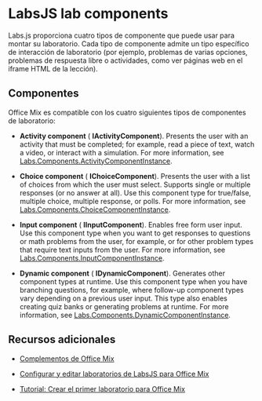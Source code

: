 
# <a name="labsjs-lab-components"></a>LabsJS lab components

Labs.js proporciona cuatro tipos de componente que puede usar para montar su laboratorio. Cada tipo de componente admite un tipo específico de interacción de laboratorio (por ejemplo, problemas de varias opciones, problemas de respuesta libre o actividades, como ver páginas web en el iframe HTML de la lección).

## <a name="components"></a>Componentes

Office Mix es compatible con los cuatro siguientes tipos de componentes de laboratorio: 


-  **Activity component** ( **IActivityComponent**). Presents the user with an activity that must be completed; for example, read a piece of text, watch a video, or interact with a simulation. For more information, see [Labs.Components.ActivityComponentInstance](../../../reference/office-mix/labs.components.activitycomponentinstance.md).
    
-  **Choice component** ( **IChoiceComponent**). Presents the user with a list of choices from which the user must select. Supports single or multiple responses (or no answer at all). Use this component type for true/false, multiple choice, multiple response, or polls. For more information, see [Labs.Components.ChoiceComponentInstance](../../../reference/office-mix/labs.components.choicecomponentinstance.md).
    
-  **Input component** ( **IInputComponent**). Enables free form user input. Use this component type when you want to get responses to questions or math problems from the user, for example, or for other problem types that require text inputs from the user. For more information, see [Labs.Components.InputComponentInstance](../../../reference/office-mix/labs.components.inputcomponentinstance.md).
    
-  **Dynamic component** ( **IDynamicComponent**). Generates other component types at runtime. Use this component type when you have branching questions, for example, where follow-up component types vary depending on a previous user input. This type also enables creating quiz banks or generating problems at runtime. For more information, see [Labs.Components.DynamicComponentInstance](../../../reference/office-mix/labs.components.dynamiccomponentinstance.md).
    

## <a name="additional-resources"></a>Recursos adicionales



- [Complementos de Office Mix](../../powerpoint/office-mix/office-mix-add-ins.md)
    
- [Configurar y editar laboratorios de LabsJS para Office Mix](../../powerpoint/office-mix/configuring-and-editing-labsjs-labs-for-office-mix.md)
    
- [Tutorial: Crear el primer laboratorio para Office Mix](../../powerpoint/office-mix/creating-your-first-lab-for-office-mix.md#walkthrough-creating-your-first-lab-for-office-mix)
    
